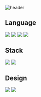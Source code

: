 ![header](https://capsule-render.vercel.app/api?type=Cylinder&color=auto&height=180&section=header&text=Frontend%20Backend%20Design&fontSize=40)

<h2>Language</h2>
<img src="https://img.shields.io/badge/Python-3766AB?style=flat-square&logo=Python&logoColor=white"/>     <img src="https://img.shields.io/badge/C-A8B9CC?style=flat-square&logo=c&logoColor=white"/>     <img src="https://img.shields.io/badge/C++++-239120?style=flat-square&logo=csharp&logoColor=white"/>     <img src="https://img.shields.io/badge/Java-FF6C2C?style=flat-square&logo=java&logoColor=white"/>

<h2>Stack</h2>

<img src="https://img.shields.io/badge/Node.js-339933?style=flat-square&logo=Node.js&logoColor=white"/>     <img src="https://img.shields.io/badge/Unity-FFFFFF?style=flat-square&logo=unity&logoColor=black"/>

<h2>Design</h2>

<img src="https://img.shields.io/badge/After Effects-9999FF?style=flat-square&logo=adobeaftereffects&logoColor=white"/>     <img src="https://img.shields.io/badge/Blender-F5792A?style=flat-square&logo=blender&logoColor=white"/>


<!--
**wbhaao/wbhaao** is a ✨ _special_ ✨ repository because its `README.md` (this file) appears on your GitHub profile.

Here are some ideas to get you started:

- 🔭 I’m currently working on ...
- 🌱 I’m currently learning ...
- 👯 I’m looking to collaborate on ...
- 🤔 I’m looking for help with ...
- 💬 Ask me about ...
- 📫 How to reach me: ...
- 😄 Pronouns: ...
- ⚡ Fun fact: ...
-->

